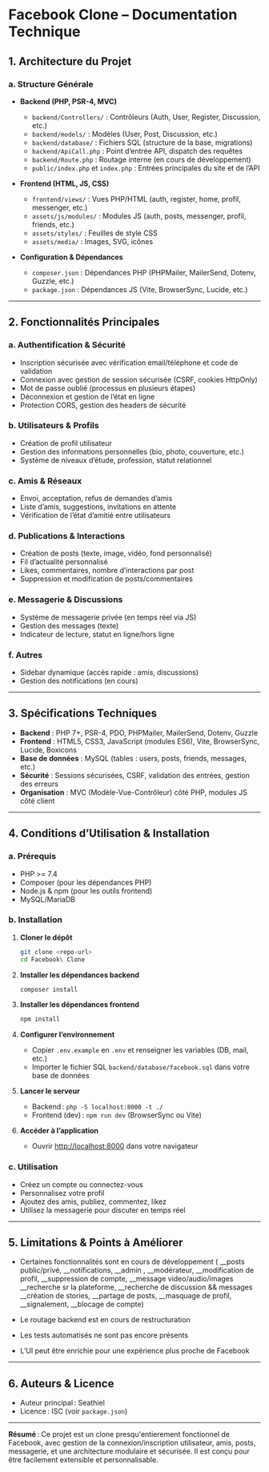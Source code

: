 # Facebook Clone – Documentation Technique

## 1. Architecture du Projet

### a. Structure Générale

- **Backend (PHP, PSR-4, MVC)**
  - `backend/Controllers/` : Contrôleurs (Auth, User, Register, Discussion, etc.)
  - `backend/models/` : Modèles (User, Post, Discussion, etc.)
  - `backend/database/` : Fichiers SQL (structure de la base, migrations)
  - `backend/ApiCall.php` : Point d’entrée API, dispatch des requêtes
  - `backend/Route.php` : Routage interne (en cours de développement)
  - `public/index.php` et `index.php` : Entrées principales du site et de l’API

- **Frontend (HTML, JS, CSS)**
  - `frontend/views/` : Vues PHP/HTML (auth, register, home, profil, messenger, etc.)
  - `assets/js/modules/` : Modules JS (auth, posts, messenger, profil, friends, etc.)
  - `assets/styles/` : Feuilles de style CSS
  - `assets/media/` : Images, SVG, icônes

- **Configuration & Dépendances**
  - `composer.json` : Dépendances PHP (PHPMailer, MailerSend, Dotenv, Guzzle, etc.)
  - `package.json` : Dépendances JS (Vite, BrowserSync, Lucide, etc.)

---

## 2. Fonctionnalités Principales

### a. Authentification & Sécurité

- Inscription sécurisée avec vérification email/téléphone et code de validation
- Connexion avec gestion de session sécurisée (CSRF, cookies HttpOnly)
- Mot de passe oublié (processus en plusieurs étapes)
- Déconnexion et gestion de l’état en ligne
- Protection CORS, gestion des headers de sécurité

### b. Utilisateurs & Profils

- Création de profil utilisateur
- Gestion des informations personnelles (bio, photo, couverture, etc.)
- Système de niveaux d’étude, profession, statut relationnel

### c. Amis & Réseaux

- Envoi, acceptation, refus de demandes d’amis
- Liste d’amis, suggestions, invitations en attente
- Vérification de l’état d’amitié entre utilisateurs

### d. Publications & Interactions

- Création de posts (texte, image, vidéo, fond personnalisé)
- Fil d’actualité personnalisé
- Likes, commentaires, nombre d’interactions par post
- Suppression et modification de posts/commentaires

### e. Messagerie & Discussions

- Système de messagerie privée (en temps réel via JS)
- Gestion des messages (texte)
- Indicateur de lecture, statut en ligne/hors ligne

### f. Autres

- Sidebar dynamique (accès rapide : amis, discussions)
- Gestion des notifications (en cours)

---

## 3. Spécifications Techniques

- **Backend** : PHP 7+, PSR-4, PDO, PHPMailer, MailerSend, Dotenv, Guzzle
- **Frontend** : HTML5, CSS3, JavaScript (modules ES6), Vite, BrowserSync, Lucide, Boxicons
- **Base de données** : MySQL (tables : users, posts, friends, messages, etc.)
- **Sécurité** : Sessions sécurisées, CSRF, validation des entrées, gestion des erreurs
- **Organisation** : MVC (Modèle-Vue-Contrôleur) côté PHP, modules JS côté client

---

## 4. Conditions d’Utilisation & Installation

### a. Prérequis

- PHP >= 7.4
- Composer (pour les dépendances PHP)
- Node.js & npm (pour les outils frontend)
- MySQL/MariaDB

### b. Installation

1. **Cloner le dépôt**
   ```bash
   git clone <repo-url>
   cd Facebook\ Clone
   ```

2. **Installer les dépendances backend**
   ```bash
   composer install
   ```

3. **Installer les dépendances frontend**
   ```bash
   npm install
   ```

4. **Configurer l’environnement**
   - Copier `.env.example` en `.env` et renseigner les variables (DB, mail, etc.)
   - Importer le fichier SQL `backend/database/facebook.sql` dans votre base de données

5. **Lancer le serveur**
   - Backend : `php -S localhost:8000 -t ./`
   - Frontend (dev) : `npm run dev` (BrowserSync ou Vite)

6. **Accéder à l’application**
   - Ouvrir [http://localhost:8000](http://localhost:8000) dans votre navigateur

### c. Utilisation

- Créez un compte ou connectez-vous
- Personnalisez votre profil
- Ajoutez des amis, publiez, commentez, likez
- Utilisez la messagerie pour discuter en temps réel

---

## 5. Limitations & Points à Améliorer

- Certaines fonctionnalités sont en cours de développement (
    __posts public/privé, 
    __notifications, 
    __admin , 
    __modérateur, 
    __modification de profil, 
    __suppression de compte,
    __message video/audio/images
    __recherche sr la plateforme,
    __recherche de discussion && messages 
    __création de stories,
    __partage de posts,
    __masquage de profil,
    __signalement,
    __blocage de compte)

- Le routage backend est en cours de restructuration
- Les tests automatisés ne sont pas encore présents
- L’UI peut être enrichie pour une expérience plus proche de Facebook

---

## 6. Auteurs & Licence

- Auteur principal : Seathiel
- Licence : ISC (voir `package.json`)

---

**Résumé** : Ce projet est un clone presqu'entierement fonctionnel de Facebook, avec gestion de la connexion/inscription utilisateur, amis, posts, messagerie, et une architecture modulaire et sécurisée. Il est conçu pour être facilement extensible et personnalisable.
